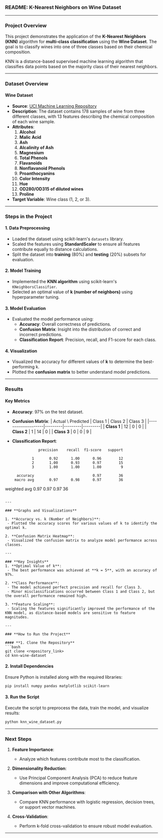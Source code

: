 ### **README: K-Nearest Neighbors on Wine Dataset**

---

### **Project Overview**
This project demonstrates the application of the **K-Nearest Neighbors (KNN)** algorithm for **multi-class classification** using the **Wine Dataset**. The goal is to classify wines into one of three classes based on their chemical composition.

KNN is a distance-based supervised machine learning algorithm that classifies data points based on the majority class of their nearest neighbors.

---

### **Dataset Overview**

#### **Wine Dataset**
- **Source**: [UCI Machine Learning Repository](https://archive.ics.uci.edu/ml/datasets/wine)
- **Description**: The dataset contains 178 samples of wine from three different classes, with 13 features describing the chemical composition of each wine sample.
- **Attributes**:
  1. **Alcohol**
  2. **Malic Acid**
  3. **Ash**
  4. **Alcalinity of Ash**
  5. **Magnesium**
  6. **Total Phenols**
  7. **Flavanoids**
  8. **Nonflavanoid Phenols**
  9. **Proanthocyanins**
  10. **Color Intensity**
  11. **Hue**
  12. **OD280/OD315 of diluted wines**
  13. **Proline**
- **Target Variable**: Wine class (1, 2, or 3).

---

### **Steps in the Project**

#### **1. Data Preprocessing**
- Loaded the dataset using scikit-learn's `datasets` library.
- Scaled the features using **StandardScaler** to ensure all features contribute equally to distance calculations.
- Split the dataset into **training** (80%) and **testing** (20%) subsets for evaluation.

#### **2. Model Training**
- Implemented the **KNN algorithm** using scikit-learn's `KNeighborsClassifier`.
- Selected an optimal value of **k (number of neighbors)** using hyperparameter tuning.

#### **3. Model Evaluation**
- Evaluated the model performance using:
  - **Accuracy**: Overall correctness of predictions.
  - **Confusion Matrix**: Insight into the distribution of correct and incorrect predictions.
  - **Classification Report**: Precision, recall, and F1-score for each class.

#### **4. Visualization**
- Visualized the accuracy for different values of **k** to determine the best-performing k.
- Plotted the **confusion matrix** to better understand model predictions.

---

### **Results**

#### **Key Metrics**
- **Accuracy**: 97% on the test dataset.
- **Confusion Matrix**:
  | Actual \ Predicted | Class 1 | Class 2 | Class 3 |
  |--------------------|---------|---------|---------|
  | **Class 1**       | 12      | 0       | 0       |
  | **Class 2**       | 1       | 14      | 0       |
  | **Class 3**       | 0       | 0       | 9       |

- **Classification Report**:
  ```
              precision    recall  f1-score   support

           1       0.92      1.00      0.96        12
           2       1.00      0.93      0.97        15
           3       1.00      1.00      1.00         9

    accuracy                           0.97        36
   macro avg       0.97      0.98      0.97        36
weighted avg       0.97      0.97      0.97        36
  ```

---

### **Graphs and Visualizations**

1. **Accuracy vs. k (Number of Neighbors)**:
   - Plotted the accuracy scores for various values of k to identify the optimal k.

2. **Confusion Matrix Heatmap**:
   - Visualized the confusion matrix to analyze model performance across classes.

---

### **Key Insights**
1. **Optimal Value of k**:
   - The best performance was achieved at **k = 5**, with an accuracy of 97%.

2. **Class Performance**:
   - The model achieved perfect precision and recall for Class 3.
   - Minor misclassifications occurred between Class 1 and Class 2, but the overall performance remained high.

3. **Feature Scaling**:
   - Scaling the features significantly improved the performance of the KNN model, as distance-based models are sensitive to feature magnitudes.

---

### **How to Run the Project**

#### **1. Clone the Repository**
```bash
git clone <repository_link>
cd knn-wine-dataset
```

#### **2. Install Dependencies**
Ensure Python is installed along with the required libraries:
```bash
pip install numpy pandas matplotlib scikit-learn
```

#### **3. Run the Script**
Execute the script to preprocess the data, train the model, and visualize results:
```bash
python knn_wine_dataset.py
```

---

### **Next Steps**

1. **Feature Importance**:
   - Analyze which features contribute most to the classification.

2. **Dimensionality Reduction**:
   - Use Principal Component Analysis (PCA) to reduce feature dimensions and improve computational efficiency.

3. **Comparison with Other Algorithms**:
   - Compare KNN performance with logistic regression, decision trees, or support vector machines.

4. **Cross-Validation**:
   - Perform k-fold cross-validation to ensure robust model evaluation.

---

